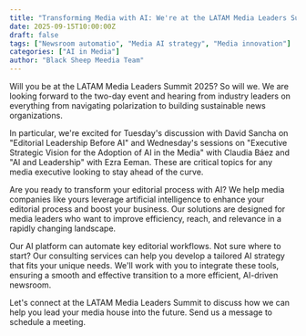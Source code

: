```yaml
---
title: "Transforming Media with AI: We're at the LATAM Media Leaders Summit 2025"
date: 2025-09-15T10:00:00Z
draft: false
tags: ["Newsroom automatio", "Media AI strategy", "Media innovation"]
categories: ["AI in Media"]
author: "Black Sheep Meedia Team"
---
```


Will you be at the LATAM Media Leaders Summit 2025? So will we. We are looking forward to the two-day event and hearing from industry leaders on everything from navigating polarization to building sustainable news organizations.

In particular, we're excited for Tuesday's discussion with David Sancha on "Editorial Leadership Before AI" and Wednesday's sessions on "Executive Strategic Vision for the Adoption of AI in the Media" with Claudia Báez and "AI and Leadership" with Ezra Eeman. These are critical topics for any media executive looking to stay ahead of the curve.

Are you ready to transform your editorial process with AI?
We help media companies like yours leverage artificial intelligence to enhance your editorial process and boost your business. Our solutions are designed for media leaders who want to improve efficiency, reach, and relevance in a rapidly changing landscape.

Our AI platform can automate key editorial workflows. Not sure where to start? Our consulting services can help you develop a tailored AI strategy that fits your unique needs. We'll work with you to integrate these tools, ensuring a smooth and effective transition to a more efficient, AI-driven newsroom.

Let's connect at the LATAM Media Leaders Summit to discuss how we can help you lead your media house into the future. Send us a message to schedule a meeting.
